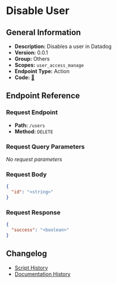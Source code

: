 # Disable User

## General Information

- **Description:** Disables a user in Datadog
- **Version:** 0.0.1
- **Group:** Others
- **Scopes:** `user_access_manage`
- **Endpoint Type:** Action
- **Code:** [🔗](https://github.com/NangoHQ/integration-templates/tree/main/integrations/datadog/actions/disable-user.ts)


## Endpoint Reference

### Request Endpoint

- **Path:** `/users`
- **Method:** `DELETE`

### Request Query Parameters

_No request parameters_

### Request Body

```json
{
  "id": "<string>"
}
```

### Request Response

```json
{
  "success": "<boolean>"
}
```

## Changelog

- [Script History](https://github.com/NangoHQ/integration-templates/commits/main/integrations/datadog/actions/disable-user.ts)
- [Documentation History](https://github.com/NangoHQ/integration-templates/commits/main/integrations/datadog/actions/disable-user.md)

<!-- END  GENERATED CONTENT -->

